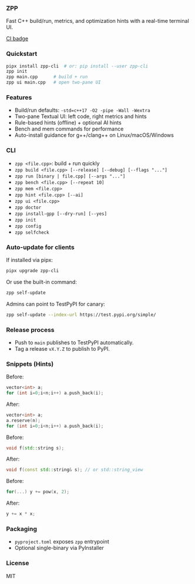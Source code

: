 ### ZPP

Fast C++ build/run, metrics, and optimization hints with a real-time terminal UI.

[CI badge](https://github.com/yourname/zpp/actions)

### Quickstart

```bash
pipx install zpp-cli  # or: pip install --user zpp-cli
zpp init
zpp main.cpp      # build + run
zpp ui main.cpp   # open two-pane UI
```

### Features
- Build/run defaults: `-std=c++17 -O2 -pipe -Wall -Wextra`
- Two-pane Textual UI: left code, right metrics and hints
- Rule-based hints (offline) + optional AI hints
- Bench and mem commands for performance
- Auto-install guidance for g++/clang++ on Linux/macOS/Windows

### CLI

- `zpp <file.cpp>`: build + run quickly
- `zpp build <file.cpp> [--release] [--debug] [--flags "..."]`
- `zpp run [binary | file.cpp] [--args "..."]`
- `zpp bench <file.cpp> [--repeat 10]`
- `zpp mem <file.cpp>`
- `zpp hint <file.cpp> [--ai]`
- `zpp ui <file.cpp>`
- `zpp doctor`
- `zpp install-gpp [--dry-run] [--yes]`
- `zpp init`
- `zpp config`
- `zpp selfcheck`

### Auto-update for clients

If installed via pipx:
```bash
pipx upgrade zpp-cli
```

Or use the built-in command:
```bash
zpp self-update
```

Admins can point to TestPyPI for canary:
```bash
zpp self-update --index-url https://test.pypi.org/simple/
```

### Release process

- Push to `main` publishes to TestPyPI automatically.
- Tag a release `vX.Y.Z` to publish to PyPI.

### Snippets (Hints)

Before:
```cpp
vector<int> a;
for (int i=0;i<n;i++) a.push_back(i);
```
After:
```cpp
vector<int> a;
a.reserve(n);
for (int i=0;i<n;i++) a.push_back(i);
```

Before:
```cpp
void f(std::string s);
```
After:
```cpp
void f(const std::string& s); // or std::string_view
```

Before:
```cpp
for(...) y += pow(x, 2);
```
After:
```cpp
y += x * x;
```

### Packaging

- `pyproject.toml` exposes `zpp` entrypoint
- Optional single-binary via PyInstaller

### License

MIT

